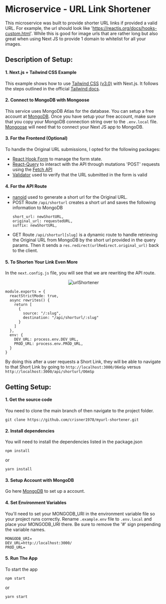 # Microservice - URL Link Shortener

This microservice was built to provide shorter URL links if provided a valid URL. For example, the url should look like 'https://reactjs.org/docs/hooks-custom.html'. While this is good for image urls that are rather long but also great when using Next JS to provide 1 domain to whitelist for all your images.

## Description of Setup:
#### 1. Next.js + Tailwind CSS Example
This example shows how to use [Tailwind CSS](https://tailwindcss.com/) [(v3.0)](https://tailwindcss.com/blog/tailwindcss-v3) with Next.js. It follows the steps outlined in the official [Tailwind docs](https://tailwindcss.com/docs/guides/nextjs).

#### 2. Connect to MongoDB with Mongoose
This service uses MongoDB Atlas for the database. You can setup a free account at [MongoDB](https://www.mongodb.com/). Once you have setup your free account, make sure that you copy your MongoDB connection string over to the `.env.local` file. [Mongoose](https://mongoosejs.com/docs/index.html) will need that to connect your Next JS app to MongoDB.

#### 3. For the Frontend (Optional)
To handle the Original URL submissions, I opted for the following packages:
- [React Hook Form](https://react-hook-form.com/) to manage the form state.
- [React-Query](https://tanstack.com/query/v4) to interact with the API through mutations 'POST' requests using the [Fetch API](https://fetch.spec.whatwg.org/)
- [Validator](https://github.com/validatorjs/validator.js) used to verify that the URL submitted in the form is valid

#### 4. For the API Route
- [nanoid](https://github.com/ai/nanoid) used to generate a short url for the Original URL.
- POST Route `/api/shorturl` creates a short url and saves the following information to MongoDB
  ```
  short_url: newShortURL,
  original_url: requestedURL,
  suffix: newShortURL,
  ```
- GET Route `/api/shorturl[slug]` is a dynamic route to handle retrieving the Original URL from MongoDB by the short url provided in the query params. Then it sends a `res.redirect(urlRedirect.original_url)` back to the client.

#### 5. To Shorten Your Link Even More
In the `next.config.js` file, you will see that we are rewriting the API route.

<div style="text-align: center;">
  <img src="https://user-images.githubusercontent.com/87502003/192666754-62085ba0-c8b7-4a03-bc98-5be6f74310cc.png" alt="urlShortener" style="max-width: 75%; ">
</div>

```
module.exports = {
  reactStrictMode: true,
  async rewrites() {
    return [
      {
        source: "/:slug",
        destination: "/api/shorturl/:slug"
      }
    ]
  },
  env: {
    DEV_URL: process.env.DEV_URL,
    PROD_URL: process.env.PROD_URL,
  }
}
```
By doing this after a user requests a Short Link, they will be able to navigate to that Short Link by going to `http://localhost:3000/O6mSp` versus `http://localhost:3000/api/shorturl/O6mSp`

## Getting Setup:
#### 1. Get the source code
You need to clone the main branch of then navigate to the project folder.
```
git clone https://github.com/crisner1978/myurl-shortener.git
```
#### 2. Install dependencies
You will need to install the dependencies listed in the package.json
```
npm install
```
or
```
yarn install
```
#### 3. Setup Account with MongoDB
Go here [MongoDB](https://www.mongodb.com/) to set up a account.
#### 4. Set Environment Variables
You'll need to set your MONGODB_URI in the environment variable file so your project runs correctly. Rename `.example.env` file to `.env.local` and place your MONGODB_URI there. Be sure to remove the '#' sign prepending the variable names.
```
MONGODB_URI=
DEV_URL=http://localhost:3000/
PROD_URL=
```
#### 5. Run The App
To start the app 
```
npm start
```
or
```
yarn start
```
